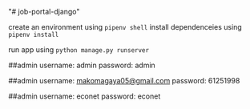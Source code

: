 "# job-portal-django" 


create an environment using ```pipenv shell```
install dependenceies using ```pipenv install```

run app using ```python manage.py runserver```

##admin
username: admin
password: admin

##admin
username: makomagaya05@gmail.com
password: 61251998

##admin
username: econet
password: econet
